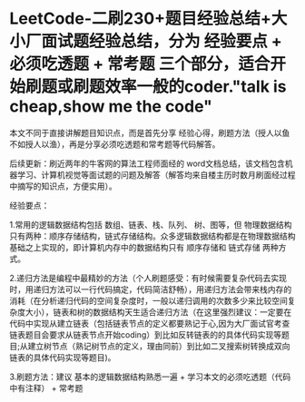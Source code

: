 # LeetCode-二刷230+题目经验总结+大小厂面试题经验总结，分为 经验要点 + 必须吃透题 + 常考题 三个部分，适合开始刷题或刷题效率一般的coder."talk is cheap,show me the code"

本文不同于直接讲解题目知识点，而是首先分享 经验心得，刷题方法（授人以鱼不如授人以渔），再是分享必须吃透题和常考题等代码解答。

后续更新：刷近两年的牛客网的算法工程师面经的 word文档总结，该文档包含机器学习、计算机视觉等面试题的问题及解答（解答均来自楼主历时数月刷面经过程中摘写的知识点，方便实用）。

经验要点：

1.常用的逻辑数据结构包括 数组、链表、栈、队列、 树、图等，但 物理数据结构 只有两种：顺序存储结构，链式存储结构。众多逻辑数据结构都是在物理数据结构基础之上实现的，即计算机内存中的数据结构只有 顺序存储和 链式存储 两种方式。

2.递归方法是编程中最精妙的方法（个人刷题感受：有时候需要复杂代码去实现时，用递归方法可以一行代码搞定，代码简洁舒畅），用递归方法会带来栈内存的消耗（在分析递归代码的空间复杂度时，一般以递归调用的次数多少来比较空间复杂度大小），链表和树的数据结构天生适合递归方法（在这里强烈建议：一定要在代码中实现从建立链表（包括链表节点的定义都要熟记于心,因为大厂面试官考查链表题目会要求从链表节点开始coding）到比如反转链表的的具体代码实现等题目;从建立树节点（熟记树节点的定义，理由同前）到比如二叉搜索树转换成双向链表的具体代码实现等题目)。

3.刷题方法：建议 基本的逻辑数据结构熟悉一遍 + 学习本文的必须吃透题（代码中有注释） + 常考题
